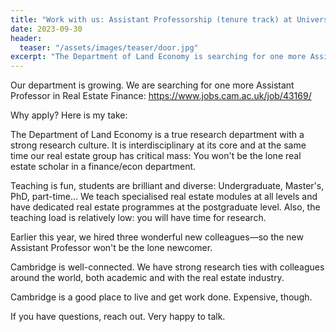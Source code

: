 ```yaml
---
title: "Work with us: Assistant Professorship (tenure track) at University of Cambridge"
date: 2023-09-30
header:
  teaser: "/assets/images/teaser/door.jpg"
excerpt: "The Department of Land Economy is searching for one more Assistant Professor in Real Estate Finance. Here my thoughts on why this might be an attractive opportunity for an earl-career real estate scholar."
---
```

Our department is growing. We are searching for one more Assistant Professor in Real Estate Finance: <a href="https://www.jobs.cam.ac.uk/job/43169/">https://www.jobs.cam.ac.uk/job/43169/</a>

Why apply? Here is my take:

The Department of Land Economy is a true research department with a strong research culture. It is interdisciplinary at its core and at the same time our real estate group has critical mass: You won't be the lone real estate scholar in a finance/econ department.

Teaching is fun, students are brilliant and diverse: Undergraduate, Master's, PhD, part-time... We teach specialised real estate modules at all levels and have dedicated real estate programmes at the postgraduate level. Also, the teaching load is relatively low: you will have time for research.

Earlier this year, we hired three wonderful new colleagues—so the new Assistant Professor won't be the lone newcomer.

Cambridge is well-connected. We have strong research ties with colleagues around the world, both academic and with the real estate industry.

Cambridge is a good place to live and get work done. Expensive, though.

If you have questions, reach out. Very happy to talk.
